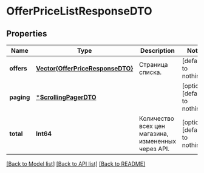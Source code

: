 # OfferPriceListResponseDTO


## Properties
Name | Type | Description | Notes
------------ | ------------- | ------------- | -------------
**offers** | [**Vector{OfferPriceResponseDTO}**](OfferPriceResponseDTO.md) | Страница списка. | [default to nothing]
**paging** | [***ScrollingPagerDTO**](ScrollingPagerDTO.md) |  | [optional] [default to nothing]
**total** | **Int64** | Количество всех цен магазина, измененных через API. | [optional] [default to nothing]


[[Back to Model list]](../README.md#models) [[Back to API list]](../README.md#api-endpoints) [[Back to README]](../README.md)



